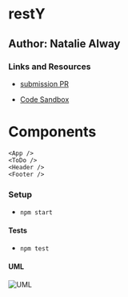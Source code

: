 # restY 

## Author: Natalie Alway

### Links and Resources
* [submission PR]()
<!-- * [Travis]()
* [jsdocs]() -->
* [Code Sandbox](https://codesandbox.io/s/kind-forest-zbtvc)
<!-- * [Deployment]() -->

# Components
`<App />` <br> 
`<ToDo />` <br>
`<Header />` <br>
`<Footer />`<br>


### Setup
* `npm start`
  
#### Tests
* `npm test`

#### UML
![UML]()